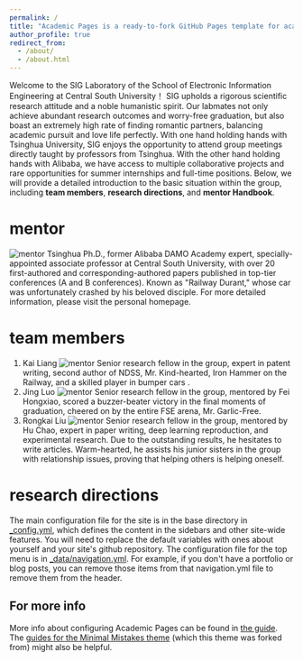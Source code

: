 ```yaml
---
permalink: /
title: "Academic Pages is a ready-to-fork GitHub Pages template for academic personal websites"
author_profile: true
redirect_from: 
  - /about/
  - /about.html
---
```

Welcome to the SIG Laboratory of the School of Electronic Information Engineering at Central South University！
SIG upholds a rigorous scientific research attitude and a noble humanistic spirit. 
Our labmates not only achieve abundant research outcomes and worry-free graduation, but also boast an extremely high rate of finding romantic partners, balancing academic pursuit and love life perfectly.
With one hand holding hands with Tsinghua University, SIG enjoys the opportunity to attend group meetings directly taught by professors from Tsinghua. With the other hand holding hands with Alibaba, we have access to multiple collaborative projects and rare opportunities for summer internships and full-time positions.
Below, we will provide a detailed introduction to the basic situation within the group, including **team members**, **research directions**, and **mentor  Handbook**.

mentor
======
![mentor](../images/mentor)
Tsinghua Ph.D., former Alibaba DAMO Academy expert, specially-appointed associate professor at Central South University, with over 20 first-authored and corresponding-authored papers published in top-tier conferences (A and B conferences). Known as "Railway Durant," whose car was unfortunately crashed by his beloved disciple. For more detailed information, please visit the personal homepage.


team members
======
1. Kai Liang
   ![mentor](../iamges/mentor)
   Senior research fellow in the group, expert in patent writing, second author of NDSS, Mr. Kind-hearted, Iron Hammer on the Railway, and a skilled player in bumper cars .
2. Jing Luo
   ![mentor](../iamges/mentor)
   Senior research fellow in the group, mentored by Fei Hongxiao, scored a buzzer-beater victory in the final moments of graduation, cheered on by the entire FSE arena, Mr. Garlic-Free.
3. Rongkai Liu
   ![mentor](../iamges/lrk)
   Senior research fellow in the group, mentored by Hu Chao, expert in paper writing, deep learning reproduction, and experimental research. Due to the outstanding results, he hesitates to write articles. Warm-hearted, he assists his junior sisters in the group with relationship issues, proving that helping others is helping oneself.

research directions
======
The main configuration file for the site is in the base directory in [_config.yml](https://github.com/academicpages/academicpages.github.io/blob/master/_config.yml), which defines the content in the sidebars and other site-wide features. You will need to replace the default variables with ones about yourself and your site's github repository. The configuration file for the top menu is in [_data/navigation.yml](https://github.com/academicpages/academicpages.github.io/blob/master/_data/navigation.yml). For example, if you don't have a portfolio or blog posts, you can remove those items from that navigation.yml file to remove them from the header. 

For more info
------
More info about configuring Academic Pages can be found in [the guide](https://academicpages.github.io/markdown/). The [guides for the Minimal Mistakes theme](https://mmistakes.github.io/minimal-mistakes/docs/configuration/) (which this theme was forked from) might also be helpful.
